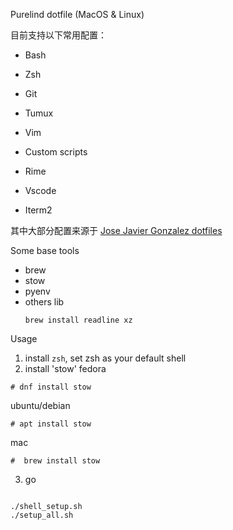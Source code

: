 Purelind dotfile (MacOS & Linux)

目前支持以下常用配置：

* Bash

* Zsh

* Git

* Tumux

* Vim

* Custom scripts

* Rime

* Vscode
* Iterm2

  



其中大部分配置来源于 [Jose Javier Gonzalez dotfiles](https://github.com/jjgo/dotfiles)


Some base tools
* brew
* stow
* pyenv
* others lib
  ```shell
  brew install readline xz
  ```



Usage
1. install `zsh`, set zsh as your default shell
2. install 'stow'
fedora
```shell
# dnf install stow
```
ubuntu/debian
```shell
# apt install stow
```
mac
```shell
#  brew install stow
```
3. go
```shell

./shell_setup.sh
./setup_all.sh
```
